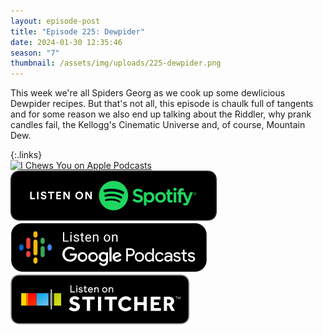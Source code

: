 ```yaml
---
layout: episode-post
title: "Episode 225: Dewpider"
date: 2024-01-30 12:35:46
season: "7"
thumbnail: /assets/img/uploads/225-dewpider.png
---
```

This week we're all Spiders Georg as we cook up some dewlicious Dewpider recipes. But that's not all, this episode is chaulk full of tangents and for some reason we also end up talking about the Riddler, why prank candles fail, the Kellogg's Cinematic Universe and, of course, Mountain Dew.

{:.links}  
[![I Chews You on Apple Podcasts](https://linkmaker.itunes.apple.com/en-us/badge-lrg.svg?releaseDate=2019-04-16T00:00:00Z&kind=podcast&bubble=podcasts)](https://podcasts.apple.com/us/podcast/225-dewpider/id1455409177?i=1000642661479)  [![I Chews You on Spotify](/assets/img/uploads/spotify-badge-button.svg)](https://open.spotify.com/episode/5QYVEjCzYWDRJ2CP164IWg?si=IegmlRizTLyMGA43096dsw)  [![I Chews You on Google Podcasts](/assets/img/uploads/google-podcasts-badge-button.svg)](https://podcasts.google.com/feed/aHR0cHM6Ly9mZWVkcy5saWJzeW4uY29tLzE2ODgyMS9yc3Ma)  [![I Chews You on Stitcher](/assets/img/uploads/stitcher-badge-button.svg)](undefined)